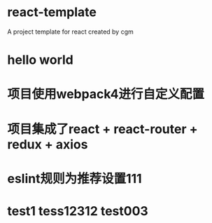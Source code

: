 # react-template
A project template for react created by cgm
# hello world
# 项目使用webpack4进行自定义配置
# 项目集成了react + react-router + redux + axios
# eslint规则为推荐设置111
# test1 tess12312 test003
